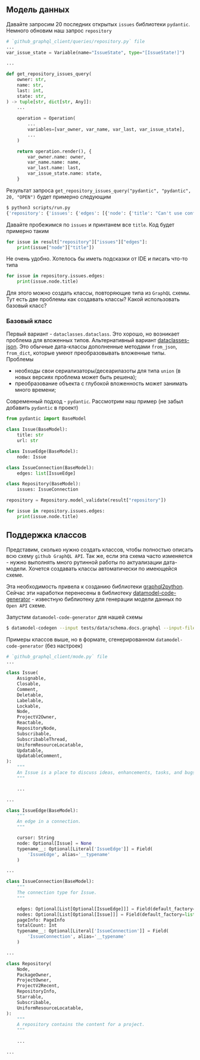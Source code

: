 ## Модель данных

Давайте запросим 20 последних открытых `issues` библиотеки `pydantic`. Немного
обновим наш запрос `repository`

```python
# `github_graphql_client/queries/repository.py` file
...
var_issue_state = Variable(name="IssueState", type="[IssueState!]")

...

def get_repository_issues_query(
    owner: str,
    name: str,
    last: int,
    state: str,
) -> tuple[str, dict[str, Any]]:
    ...
    
    operation = Operation(
        ...
        variables=[var_owner, var_name, var_last, var_issue_state],
        ...
    )

    return operation.render(), {
        var_owner.name: owner,
        var_name.name: name,
        var_last.name: last,
        var_issue_state.name: state,
    }
```

Результат запроса `get_repository_issues_query("pydantic", "pydantic", 20, "OPEN")`
будет примерно следующим

```bash
$ python3 scripts/run.py
{'repository': {'issues': {'edges': [{'node': {'title': "Can't use config keyword argument with TypeAdapter.__init__ on stdlib dataclass", 'url': 'https://github.com/pydantic/pydantic/issues/8326'}}, {'node': {'title': 'Constructor for model with `Json[list[int]]` field should accept `list[int]`, like mypy already expects', 'url': 'https://github.com/pydantic/pydantic/issues/8336'}}, {'node': {'title': 'JSON serialization issue with ipaddress classes as alternative', 'url': 'https://github.com/pydantic/pydantic/issues/8343'}}, {'node': {'title': 'Indeterminate: LookupError when generating custom schema output', 'url': 'https://github.com/pydantic/pydantic/issues/8359'}}, {'node': {'title': 'Implement more clear warning/error when using constraints on compound types', 'url': 'https://github.com/pydantic/pydantic/issues/8362'}}, {'node': {'title': 'Magic validation methods needs to be documented for version 2', 'url': 'https://github.com/pydantic/pydantic/issues/8374'}}, {'node': {'title': 'More consistent and intuitive `alias` behavior for validation and serialization', 'url': 'https://github.com/pydantic/pydantic/issues/8379'}}, {'node': {'title': 'Common mistakes docs section', 'url': 'https://github.com/pydantic/pydantic/issues/8380'}}, {'node': {'title': 'Deprecate `update_json_schema` function', 'url': 'https://github.com/pydantic/pydantic/issues/8381'}}, {'node': {'title': 'coerce_numbers_to_str needs a per-field variant', 'url': 'https://github.com/pydantic/pydantic/issues/8383'}}, {'node': {'title': 'Bus error when using custom type impl with SQLAlchemy ', 'url': 'https://github.com/pydantic/pydantic/issues/8385'}}, {'node': {'title': 'Allow optional properties to be truely optional', 'url': 'https://github.com/pydantic/pydantic/issues/8394'}}, {'node': {'title': '`@property` changes behavior when using dataclass-ish classes', 'url': 'https://github.com/pydantic/pydantic/issues/8401'}}, {'node': {'title': "Regex's pattern is not serialized when creating a model's JSON schema", 'url': 'https://github.com/pydantic/pydantic/issues/8405'}}, {'node': {'title': 'cached_property is not ignored when a model is copied and updated', 'url': 'https://github.com/pydantic/pydantic/issues/8406'}}, {'node': {'title': 'BaseModel causes information loss with Generic classes', 'url': 'https://github.com/pydantic/pydantic/issues/8410'}}, {'node': {'title': "JSON Schema is wrong when `mode='serialization'` and fields have a default", 'url': 'https://github.com/pydantic/pydantic/issues/8413'}}, {'node': {'title': 'Bytes and Bits Conversion Type', 'url': 'https://github.com/pydantic/pydantic/issues/8415'}}, {'node': {'title': 'Debian/ubuntu packages for v2', 'url': 'https://github.com/pydantic/pydantic/issues/8416'}}, {'node': {'title': "Union discriminator tag fails if '_' is in the literal value", 'url': 'https://github.com/pydantic/pydantic/issues/8417'}}]}}}
```

Давайте пробежимся по `issues` и принтанем все `title`. Код будет примерно таким

```python
for issue in result["repository"]["issues"]["edges"]:
    print(issue["node"]["title"])
```

Не очень удобно. Хотелось бы иметь подсказки от IDE и писать что-то типа

```python
for issue in repository.issues.edges:
    print(issue.node.title)
```

Для этого можно создать классы, повторяющие типа из `GraphQL` схемы. Тут есть две проблемы
как создавать классы? Какой использовать базовый класс?

### Базовый класс

Первый вариант - `dataclasses.dataclass`. Это хорошо, но возникает проблема
для вложенных типов. Альтернативный вариант [dataclasses-json](https://github.com/lidatong/dataclasses-json).
Это обычные дата-классы дополненные методами `from_json`, `from_dict`, которые
умеют преобразовывать вложенные типы. Проблемы

- необходы свои сериализаторы/десеарилазоты для типа `union` (в новых версиях проблема может быть решена);
- преобразование объекта с глубокой вложенность может занимать много времени;

Современный подход - `pydantic`. Рассмотрим наш пример (не забыл добавить `pydantic` в проект)

```python
from pydantic import BaseModel

class Issue(BaseModel):
    title: str
    url: str

class IssueEdge(BaseModel):
    node: Issue

class IssueConnection(BaseModel):
    edges: list[IssueEdge]

class Repository(BaseModel):
    issues: IssueConnection

repository = Repository.model_validate(result["repository"])

for issue in repository.issues.edges:
    print(issue.node.title)
```

## Поддержка классов

Представим, сколько нужно создать классов, чтобы полностью описать всю схему
`github GraphQL API`. Так же, если эта схема часто изменяется - нужно выполнять
много рутинной работы по актуализации дата-модели. Хочется создавать классы автоматически
по имеющейся схеме.
 
Эта необходимость привела к созданию библиотеки [graphql2python](https://denisart.github.io/graphql2python/).
Сейчас эти наработки перенесены в библиотеку [datamodel-code-generator](https://github.com/koxudaxi/datamodel-code-generator) -
известную библиотеку для генерации модели данных по `Open API` схеме.

Запустим `datamodel-code-generator` для нашей схемы

```bash
$ datamodel-codegen --input tests/data/schema.docs.graphql --input-file-type graphql --output github_graphql_client/model.py
```

Примеры классов выше, но в формате, сгенерированном `datamodel-code-generator` (без настроек)

```python
# `github_graphql_client/mode.py` file
...

class Issue(
    Assignable,
    Closable,
    Comment,
    Deletable,
    Labelable,
    Lockable,
    Node,
    ProjectV2Owner,
    Reactable,
    RepositoryNode,
    Subscribable,
    SubscribableThread,
    UniformResourceLocatable,
    Updatable,
    UpdatableComment,
):
    """
    An Issue is a place to discuss ideas, enhancements, tasks, and bugs for a project.
    """

    ...

...

class IssueEdge(BaseModel):
    """
    An edge in a connection.
    """

    cursor: String
    node: Optional[Issue] = None
    typename__: Optional[Literal['IssueEdge']] = Field(
        'IssueEdge', alias='__typename'
    )

...

class IssueConnection(BaseModel):
    """
    The connection type for Issue.
    """

    edges: Optional[List[Optional[IssueEdge]]] = Field(default_factory=list)
    nodes: Optional[List[Optional[Issue]]] = Field(default_factory=list)
    pageInfo: PageInfo
    totalCount: Int
    typename__: Optional[Literal['IssueConnection']] = Field(
        'IssueConnection', alias='__typename'
    )

...

class Repository(
    Node,
    PackageOwner,
    ProjectOwner,
    ProjectV2Recent,
    RepositoryInfo,
    Starrable,
    Subscribable,
    UniformResourceLocatable,
):
    """
    A repository contains the content for a project.
    """
    
    ...

...
```
